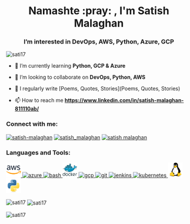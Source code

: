 <h1 align="center">Namashte :pray:	, I'm Satish Malaghan</h1>
<h3 align="center">I’m interested in DevOps, AWS, Python, Azure, GCP</h3>

<p align="left"> <img src="https://komarev.com/ghpvc/?username=sati17&label=Profile%20views&color=0e75b6&style=flat" alt="sati17" /> </p>

- 🌱 I’m currently learning **Python, GCP & Azure**

- 👯 I’m looking to collaborate on **DevOps, Python, AWS**

- 📝 I regularly write [Poems, Quotes, Stories](Poems, Quotes, Stories)

- 📫 How to reach me **https://www.linkedin.com/in/satish-malaghan-811110ab/**

<h3 align="left">Connect with me:</h3>
<p align="left">
<a href="https://linkedin.com/in/satish-malaghan" target="blank"><img align="center" src="https://raw.githubusercontent.com/rahuldkjain/github-profile-readme-generator/master/src/images/icons/Social/linked-in-alt.svg" alt="satish-malaghan" height="30" width="40" /></a>
<a href="https://instagram.com/satish_malaghan" target="blank"><img align="center" src="https://raw.githubusercontent.com/rahuldkjain/github-profile-readme-generator/master/src/images/icons/Social/instagram.svg" alt="satish_malaghan" height="30" width="40" /></a>
<a href="https://www.youtube.com/c/satish malaghan" target="blank"><img align="center" src="https://raw.githubusercontent.com/rahuldkjain/github-profile-readme-generator/master/src/images/icons/Social/youtube.svg" alt="satish malaghan" height="30" width="40" /></a>
</p>

<h3 align="left">Languages and Tools:</h3>
<p align="left"> <a href="https://aws.amazon.com" target="_blank" rel="noreferrer"> <img src="https://raw.githubusercontent.com/devicons/devicon/master/icons/amazonwebservices/amazonwebservices-original-wordmark.svg" alt="aws" width="40" height="40"/> </a> <a href="https://azure.microsoft.com/en-in/" target="_blank" rel="noreferrer"> <img src="https://www.vectorlogo.zone/logos/microsoft_azure/microsoft_azure-icon.svg" alt="azure" width="40" height="40"/> </a> <a href="https://www.gnu.org/software/bash/" target="_blank" rel="noreferrer"> <img src="https://www.vectorlogo.zone/logos/gnu_bash/gnu_bash-icon.svg" alt="bash" width="40" height="40"/> </a> <a href="https://www.docker.com/" target="_blank" rel="noreferrer"> <img src="https://raw.githubusercontent.com/devicons/devicon/master/icons/docker/docker-original-wordmark.svg" alt="docker" width="40" height="40"/> </a> <a href="https://cloud.google.com" target="_blank" rel="noreferrer"> <img src="https://www.vectorlogo.zone/logos/google_cloud/google_cloud-icon.svg" alt="gcp" width="40" height="40"/> </a> <a href="https://git-scm.com/" target="_blank" rel="noreferrer"> <img src="https://www.vectorlogo.zone/logos/git-scm/git-scm-icon.svg" alt="git" width="40" height="40"/> </a> <a href="https://www.jenkins.io" target="_blank" rel="noreferrer"> <img src="https://www.vectorlogo.zone/logos/jenkins/jenkins-icon.svg" alt="jenkins" width="40" height="40"/> </a> <a href="https://kubernetes.io" target="_blank" rel="noreferrer"> <img src="https://www.vectorlogo.zone/logos/kubernetes/kubernetes-icon.svg" alt="kubernetes" width="40" height="40"/> </a> <a href="https://www.linux.org/" target="_blank" rel="noreferrer"> <img src="https://raw.githubusercontent.com/devicons/devicon/master/icons/linux/linux-original.svg" alt="linux" width="40" height="40"/> </a> <a href="https://www.python.org" target="_blank" rel="noreferrer"> <img src="https://raw.githubusercontent.com/devicons/devicon/master/icons/python/python-original.svg" alt="python" width="40" height="40"/> </a> </p>

<p><img align="left" src="https://github-readme-stats.vercel.app/api/top-langs?username=sati17&show_icons=true&locale=en&layout=compact" alt="sati17" /></p>

<p>&nbsp;<img align="center" src="https://github-readme-stats.vercel.app/api?username=sati17&show_icons=true&locale=en" alt="sati17" /></p>

<p><img align="center" src="https://github-readme-streak-stats.herokuapp.com/?user=sati17&" alt="sati17" /></p>

